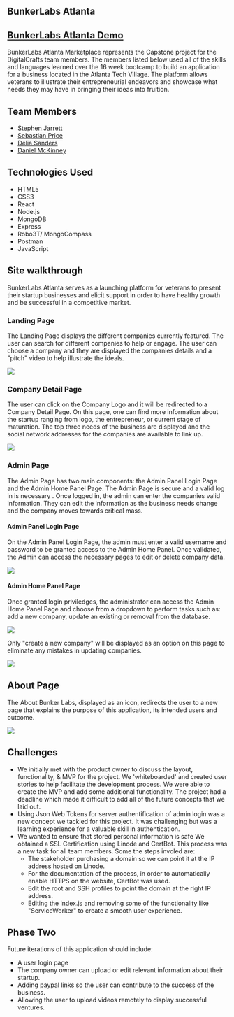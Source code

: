 ## BunkerLabs Atlanta

## <a href="https://youtu.be/kY8BfH-U4eU"> BunkerLabs Atlanta Demo</a>

BunkerLabs Atlanta Marketplace represents the Capstone project for the DigitalCrafts team members. The members listed below used all of the skills and languages learned over the 16 week bootcamp to build an application for a business located in the Atlanta Tech Village. The platform allows veterans to illustrate their entrepreneurial endeavors and showcase what needs they may have in bringing their ideas into fruition.

## Team Members
* <a href="https://github.com/stephenjarrett"> Stephen Jarrett</a>
* <a href="https://github.com/sprice36"> Sebastian Price</a>
* <a href="https://github.com/Dsande41"> Delia Sanders</a>
* <a href="https://github.com/Dmckinney821"> Daniel McKinney</a>

## Technologies Used
* HTML5
* CSS3
* React
* Node.js
* MongoDB
* Express
* Robo3T/ MongoCompass
* Postman
* JavaScript

## Site walkthrough 
BunkerLabs Atlanta serves as a launching platform for veterans to present their startup businesses and elicit support in order to have healthy growth and be successful in a competitive market.


### Landing Page
The Landing Page displays the different companies currently featured. The user can search for different companies to help or engage. The user can choose a company and they are displayed the companies details and a "pitch" video to help illustrate the ideals.

<img src="readme/landingPage.png">

### Company Detail Page
The user can click on the Company Logo and it will be redirected to a Company Detail Page. On this page, one can find more information about the startup ranging from logo, the entrepreneur, or current stage of maturation. The top three needs of the business are displayed and the social network addresses for the companies are available to link up.

<img src="readme/Company.png">


### Admin Page
The Admin Page has two main components: the Admin Panel Login Page and the Admin Home Panel Page. The Admin Page is secure and a valid log in is necessary . Once logged in, the admin can enter the companies valid information. They can edit the information as the business needs change and the company moves towards critical mass. 


#### Admin Panel Login Page
On the Admin Panel Login Page, the admin must enter a valid username and password to be granted access to the Admin Home Panel. Once validated, the Admin can access the necessary pages to edit or delete company data.

<img src="readme/Login.png">

#### Admin Home Panel Page
Once granted login priviledges, the administrator can access the Admin Home Panel Page and choose from a dropdown to perform tasks such as: add a new company, update an existing  or removal from the database.

<img src="readme/create.png">

Only "create a new company" will be displayed as an option on this page to eliminate any mistakes in updating companies. 

<img src="readme/AdminPage.png">
          

## About Page 
The About Bunker Labs, displayed as an icon, redirects the user to a new page that explains the purpose of this application, its intended users and outcome.

<img src= "readme/about.png">

## Challenges
* We initially met with the product owner to discuss the layout, functionality, & MVP for the project. We 'whiteboarded' and created user stories to help facilitate the development process. We were able to create the MVP and add some additional functionality. The project had a deadline which made it difficult to add all of the future concepts that we laid out. 
* Using Json Web Tokens for server authentification of admin login was a new concept we tackled for this project. It was challenging but was a learning experience for a valuable skill in authentication.
* We wanted to ensure that stored personal information is safe We obtained a SSL Certification using Linode and CertBot. This process was a new task for all team members. 
Some the steps involed are:
  * The stakeholder purchasing a domain so we can point it at the IP address hosted on Linode. 
  * For the documentation of the process, in order to automatically enable HTTPS on the website, CertBot was used.
  * Edit the root and SSH profiles to point the domain at the right IP address.
  * Editing the index.js and removing some of the functionality like "ServiceWorker" to create a smooth user experience. 



## Phase Two
Future iterations of this application should include:
  * A user login page 
  * The company owner can upload or edit relevant information about their startup.
  * Adding paypal links so the user can contribute to the success of the business.
  * Allowing the user to upload videos remotely to display successful ventures. 




